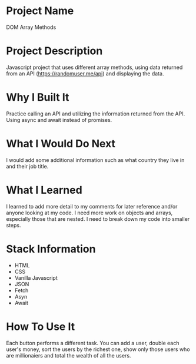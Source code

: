 #  Project Name
DOM Array Methods

# Project Description
Javascript project that uses different array methods, using data returned 
from an API (https://randomuser.me/api) and displaying the data.

# Why I Built It
Practice calling an API and utilizing the information returned from the API. 
Using async and await instead of promises.

# What I Would Do Next
I would add some additional information such as what country they live in 
and their job title.

# What I Learned
I learned to add more detail to my comments for later reference and/or
anyone looking at my code. I need more work on objects and arrays, especially 
those that are nested. I need to break down my code into smaller steps.

# Stack Information
* HTML
* CSS
* Vanilla Javascript
* JSON
* Fetch
* Asyn
* Await 

# How To Use It
Each button performs a different task. You can add a user, double each 
user's money, sort the users by the richest one, show only those users who 
are millionaiers and total the wealth of all the users.
